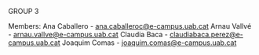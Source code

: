 GROUP 3

Members:
Ana Caballero - ana.caballeroc@e-campus.uab.cat
Arnau Vallvé - arnau.vallve@e-campus.uab.cat
Claudia Baca - claudiabaca.perez@e-campus.uab.cat
Joaquim Comas - joaquim.comas@e-campus.uab.cat

